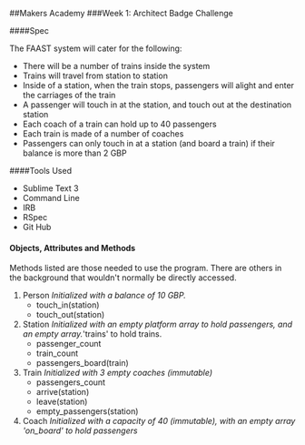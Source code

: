 ##Makers Academy 
###Week 1: Architect Badge Challenge

####Spec

The FAAST system will cater for the following:

* There will be a number of trains inside the system
* Trains will travel from station to station
* Inside of a station, when the train stops, passengers will alight and enter the carriages of the train
* A passenger will touch in at the station, and touch out at the destination station
* Each coach of a train can hold up to 40 passengers
* Each train is made of a number of coaches
* Passengers can only touch in at a station (and board a train) if their balance is more than 2 GBP

####Tools Used

* Sublime Text 3 
* Command Line
* IRB
* RSpec
* Git Hub

#### Objects, Attributes and Methods

Methods listed are those needed to use the program. There are others in the background that wouldn't normally be directly accessed.

1. Person
*Initialized with a balance of 10 GBP.*
	* touch_in(station)
	* touch_out(station) 
2. Station
*Initialized with an empty platform array to hold passengers, and an empty array.*'trains' to hold trains.
	* passenger_count
	* train_count
	* passengers_board(train)
3. Train
*Initialized with 3 empty coaches (immutable)*
	* passengers_count
	* arrive(station)
	* leave(station)
	* empty_passengers(station)
4. Coach
*Initialized with a capacity of 40 (immutable), with an empty array 'on_board' to hold passengers*